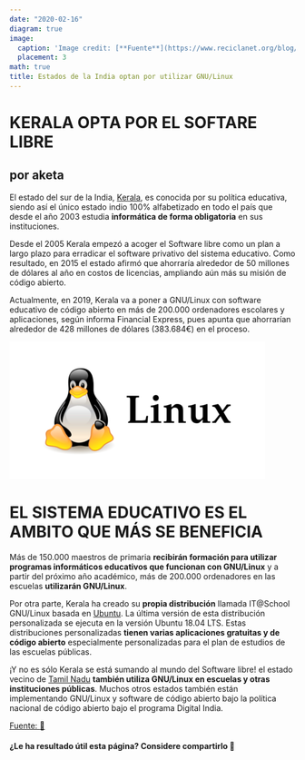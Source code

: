 ```yaml
---
date: "2020-02-16"
diagram: true
image:
  caption: 'Image credit: [**Fuente**](https://www.reciclanet.org/blog/estados-de-la-india-optan-por-utilizar-gnu-linux/)'
  placement: 3
math: true
title: Estados de la India optan por utilizar GNU/Linux
---
```


# KERALA OPTA POR EL SOFTARE LIBRE

## por aketa

El estado del sur de la India, [Kerala](https://es.wikipedia.org/wiki/Kerala), es conocida por su política educativa, siendo así el único estado indio 100% alfabetizado en todo el país que desde el año 2003 estudia **informática de forma obligatoria** en sus instituciones.

Desde el 2005 Kerala empezó a acoger el Software libre como un plan a largo plazo para erradicar el software privativo del sistema educativo. Como resultado, en 2015 el estado afirmó que ahorraría alrededor de 50 millones de dólares al año en costos de licencias, ampliando aún más su misión de código abierto.

Actualmente, en 2019, Kerala va a poner a GNU/Linux con software educativo de código abierto en más de 200.000 ordenadores escolares y aplicaciones, según informa Financial Express, pues apunta que ahorrarían alrededor de 428 millones de dólares (383.684€) en el proceso.

![png](./linux-logo.png)


# EL SISTEMA EDUCATIVO ES EL AMBITO QUE MÁS SE BENEFICIA

Más de 150.000 maestros de primaria **recibirán formación para utilizar programas informáticos educativos que funcionan con GNU/Linux** y a partir del próximo año académico, más de 200.000 ordenadores en las escuelas **utilizarán GNU/Linux**.

Por otra parte, Kerala ha creado su **propia distribución** llamada IT@School GNU/Linux basada en [Ubuntu](https://ubuntu.com/). La última versión de esta distribución personalizada se ejecuta en la versión Ubuntu 18.04 LTS. Estas distribuciones personalizadas **tienen varias aplicaciones gratuitas y de código abierto** especialmente personalizadas para el plan de estudios de las escuelas públicas.

¡Y no es sólo Kerala se está sumando al mundo del Software libre! el estado vecino de [Tamil Nadu](https://es.wikipedia.org/wiki/Tamil_Nadu) **también utiliza GNU/Linux en escuelas y otras instituciones públicas**. Muchos otros estados también están implementando GNU/Linux y software de código abierto bajo la política nacional de código abierto bajo el programa Digital India.

[Fuente: :link:](https://itsfoss.com/kerala-linux/)

#### ¿Le ha resultado útil esta página? Considere compartirlo 🙌
